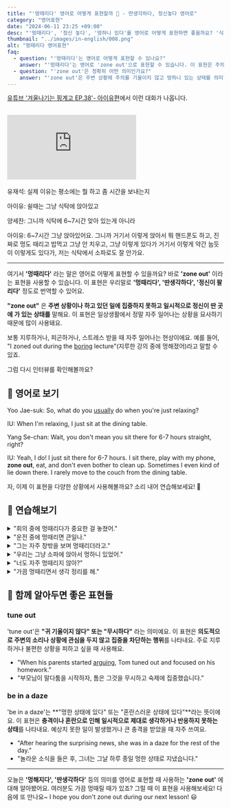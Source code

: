 ```yaml
---
title: "'멍때리다' 영어로 어떻게 표현할까 💭 - 딴생각하다, 정신놓다 영어로"
category: "영어표현"
date: "2024-06-11 23:25 +09:00"
desc: "'멍때리다', '정신 놓다', '멍하니 있다'를 영어로 어떻게 표현하면 좋을까요? '식탁에서 핸드폰도 하고 멍도 때리고 밥 먹고 그냥 있어요' 등을 영어로 표현하는 법을 배워봅시다. 다양한 예문을 통해서 연습하고 본인의 표현으로 만들어 보세요."
thumbnail: "../images/in-english/008.png"
alt: "멍때리다 영어표현"
faq:
  - question: "'멍때리다'는 영어로 어떻게 표현할 수 있나요?"
    answer: "'멍때리다'는 영어로 'zone out'으로 표현할 수 있습니다. 이 표현은 주의를 집중하지 않고 멍하니 있는 상태를 나타냅니다. 예를 들어, 'I was so tired that I just zoned out during the meeting'은 '너무 피곤해서 회의 중에 그냥 멍때렸어'라는 의미입니다."
  - question: "'zone out'은 정확히 어떤 의미인가요?"
    answer: "'zone out'은 주변 상황에 주의를 기울이지 않고 멍하니 있는 상태를 의미합니다. 생각이 다른 곳으로 흘러가거나 아무 생각도 하지 않는 상태를 나타냅니다. 한국어의 '멍때리다'와 매우 유사한 의미를 가집니다."
---
```


[유튜브 '겨울나기는 핑계고 EP.38'- 아이유편](https://youtu.be/nVXNlMInalo?t=898)에서 이런 대화가 나옵니다.

## <iframe class="youtube" src="https://www.youtube.com/embed/nVXNlMInalo?si=hvIb-Q2adz5ZfXId&amp;start=898" title="YouTube video player" frameborder="0" allow="accelerometer; autoplay; clipboard-write; encrypted-media; gyroscope; picture-in-picture; web-share" referrerpolicy="strict-origin-when-cross-origin" allowfullscreen></iframe>

유재석: 실제 이유는 평소에는 뭘 하고 좀 시간을 보내는지

아이유: 쉴때는 그냥 식탁에 앉아있고

양세찬: 그니까 식탁에 6~7시간 앚아 있는게 아니라

아이유: 6~7시간 그냥 앉아있어요. 그니까 거기서 이렇게 앉아서 뭐 핸드폰도 하고, 진짜로 멍도 때리고 밥먹고 그냥 안 치우고, 그냥 이렇게 있다가 거기서 이렇게 약간 눕듯이 이렇게도 있다가, 저는 식탁에서 소파로도 잘 안가요.

<script async src="https://pagead2.googlesyndication.com/pagead/js/adsbygoogle.js?client=ca-pub-1465612013356152"
     crossorigin="anonymous"></script>
<!-- engple-horizontal-ad -->

<ins class="adsbygoogle"
     style="display:block"
     data-ad-client="ca-pub-1465612013356152"
     data-ad-slot="2106896038"
     data-ad-format="auto"
     data-full-width-responsive="true"></ins>

<script>
     (adsbygoogle = window.adsbygoogle || []).push({});
</script>

---

여기서 **'멍때리다'** 라는 말은 영어로 어떻게 표현할 수 있을까요? 바로 **'zone out'** 이라는 표현을 사용할 수 있습니다. 이 표현은 우리말로 **'멍때리다', '딴생각하다', '정신이 팔리다'** 정도로 번역할 수 있어요.

**"zone out"** 은 **주변 상황이나 하고 있던 일에 집중하지 못하고 일시적으로 정신이 딴 곳에 가 있는 상태를** 말해요. 이 표현은 일상생활에서 정말 자주 일어나는 상황을 묘사하기 때문에 많이 사용돼요.

보통 지루하거나, 피곤하거나, 스트레스 받을 때 자주 일어나는 현상이에요. 예를 들어, "I zoned out during the [boring](/blog/vocab-1/040.boring/) lecture"(지루한 강의 중에 멍해졌어)라고 말할 수 있죠.

그럼 다시 인터뷰를 확인해볼까요?

## 📖 영어로 보기

Yoo Jae-suk: So, what do you <a href="/blog/in-english/017.usually/">usually</a> do when you're just relaxing?

IU: When I'm relaxing, I just sit at the dining table.

Yang Se-chan: Wait, you don't mean you sit there for 6-7 hours straight, right?

IU: Yeah, I do! I just sit there for 6-7 hours. I sit there, play with my phone, **zone out**, eat, and don't even bother to clean up. Sometimes I even kind of lie down there. I rarely move to the couch from the dining table.

자, 이제 이 표현을 다양한 상황에서 사용해볼까요? 소리 내어 연습해보세요! 🚀

## 💬 연습해보기

<details>
<summary>"회의 중에 멍때리다가 중요한 걸 놓쳤어."</summary>
<span>"I zoned out during the meeting and missed an <a href="/blog/in-english/318.important/">important</a> point."</span>
</details>

<details>
<summary>"운전 중에 멍때리면 큰일나."</summary>
<span>"Zoning out while driving is really dangerous."</span>
</details>

<details>
<summary>"그는 자주 창밖을 보며 멍때리더라고."</summary>
<span>"He <a href="/blog/in-english/326.often/">often</a> zones out staring out the window."</span>
</details>

<details>
<summary>"우리는 그냥 소파에 앉아서 멍하니 있었어."</summary>
<span>"We just sat on the couch and zoned out."</span>
</details>

<details>
<summary>"너도 자주 멍때리지 않아?"</summary>
<span>"Don't you zone out often too?"</span>
</details>

<details>
<summary>"가끔 멍때리면서 생각 정리를 해."</summary>
<span>"Sometimes I zone out to clear my thoughts."</span>
</details>

## 🤝 함께 알아두면 좋은 표현들

### tune out

'tune out'은 **"귀 기울이지 않다" 또는 "무시하다"** 라는 의미예요. 이 표현은 **의도적으로 주변의 소리나 상황에 관심을 두지 않고 집중을 차단하는 행위**를 나타내요. 주로 지루하거나 불편한 상황을 피하고 싶을 때 사용해요.

- "When his parents started [arguing](/blog/in-english/132.argue/), Tom tuned out and focused on his homework."
- "부모님이 말다툼을 시작하자, 톰은 그것을 무시하고 숙제에 집중했습니다."

### be in a daze

'be in a daze'는 **"멍한 상태에 있다" 또는 "혼란스러운 상태에 있다"**라는 뜻이에요. 이 표현은 **충격이나 혼란으로 인해 일시적으로 제대로 생각하거나 반응하지 못하는 상태**를 나타내요. 예상치 못한 일이 발생했거나 큰 충격을 받았을 때 자주 쓰여요.

- "After hearing the surprising news, she was in a daze for the rest of the day."
- "놀라운 소식을 들은 후, 그녀는 그날 하루 종일 멍한 상태로 지냈습니다."

---

오늘은 **'멍해지다', '딴생각하다'** 등의 의미를 영어로 표현할 때 사용하는 **'zone out'** 에 대해 알아봤어요. 여러분도 가끔 멍때릴 때가 있죠? 그럴 때 이 표현을 사용해보세요! 다음에 또 만나요~ I hope you don't zone out during our next lesson! 😃
